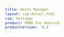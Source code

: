 ```yaml
---
title: Hosts Manager
layout: csp-detail.html
csp: hostsmgr
product: EMDK For Android
productversion: '4.1'
---
```




